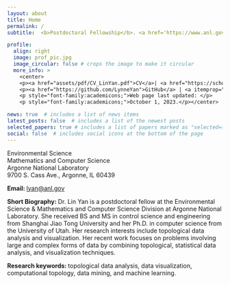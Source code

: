 ```yaml
---
layout: about
title: Home
permalink: /
subtitle:  <b>Postdoctoral Fellowship</b>. <a href='https://www.anl.gov'>Argonne National Laboratory</a>

profile:
  align: right
  image: prof_pic.jpg
  image_circular: false # crops the image to make it circular
  more_info: >
    <center>
    <p><a href="assets/pdf/CV_LinYan.pdf">CV</a>| <a href="https://scholar.google.com/citations?user=cbCrnbEAAAAJ&hl=en">Google Scholar</a> | </p>
    <p><a href="https://github.com/LynneYan">GitHub</a> | <a itemprop="sameAs" content="https://orcid.org/0000-0001-7017-0329" href="https://orcid.org/0000-0001-7017-0329" target="orcid.widget" rel="me noopener noreferrer" style="vertical-align:top;"><img src="https://orcid.org/sites/default/files/images/orcid_16x16.png" style="width:1em;margin-right:.5em;" alt="ORCID iD icon"></a></p> 
    <p style="font-family:academicons;">Web page last updated: </p>
    <p style="font-family:academicons;">October 1, 2023.</p></center>

news: true  # includes a list of news items
latest_posts: false  # includes a list of the newest posts
selected_papers: true # includes a list of papers marked as "selected={true}"
social: false  # includes social icons at the bottom of the page
---
```

<p>Environmental Science<br />
Mathematics and Computer Science<br />
Argonne National Laboratory<br />
9700 S. Cass Ave., Argonne, IL 60439</p>

<b>Email: </b>
<a href='mailto:lyan@anl.gov'>lyan@anl.gov</a>

<b>Short Biography: </b>
Dr. Lin Yan is a postdoctoral fellow at the Environmental Science & Mathematics and Computer Science Division at Argonne National Laboratory. She received BS and MS in control science and engineering from Shanghai Jiao Tong University and her Ph.D. in computer science from the University of Utah. Her research interests include topological data analysis and visualization. Her recent work focuses on problems involving large and complex forms of data by combining topological, statistical data analysis, and visualization techniques.

<b>Research keywords: </b>
topological data analysis, data visualization, computational topology, data mining, and machine learning.